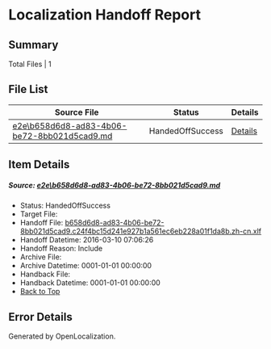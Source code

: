 # <a name='report-top'></a> Localization Handoff Report

## Summary
 Total Files | 1

## File List
 Source File | Status | Details 
 ----------- | ------ | ------- 
 [e2e\b658d6d8-ad83-4b06-be72-8bb021d5cad9.md](https://github.com/OpenLocalizationTest/oltest/blob/5c01c25f858c6dd9b9d01e2eda1055862d862da8/e2e/b658d6d8-ad83-4b06-be72-8bb021d5cad9.md) | HandedOffSuccess | [Details](#560686a5925735f25a8814cafd44302cfed69e121)

## Item Details
##### <a name='560686a5925735f25a8814cafd44302cfed69e121'></a> Source: [e2e\b658d6d8-ad83-4b06-be72-8bb021d5cad9.md](https://github.com/OpenLocalizationTest/oltest/blob/5c01c25f858c6dd9b9d01e2eda1055862d862da8/e2e/b658d6d8-ad83-4b06-be72-8bb021d5cad9.md)
* Status: HandedOffSuccess
* Target File: 
* Handoff File: [b658d6d8-ad83-4b06-be72-8bb021d5cad9.c24f4bc15d241e927b1a561ec6eb228a01f1da8b.zh-cn.xlf](https://github.com/OpenLocalizationTestOrg/olhandoff/blob/37c0bec343056c5471ae17f06992844f2f93997c/ol-handoff/OpenLocalizationTestOrg/oltest.zh-cn/xinjiang/ht/b658d6d8-ad83-4b06-be72-8bb021d5cad9.c24f4bc15d241e927b1a561ec6eb228a01f1da8b.zh-cn.xlf)
* Handoff Datetime: 2016-03-10 07:06:26
* Handoff Reason: Include
* Archive File: 
* Archive Datetime: 0001-01-01 00:00:00
* Handback File: 
* Handback Datetime: 0001-01-01 00:00:00
* [Back to Top](#report-top)


## Error Details

Generated by OpenLocalization.
